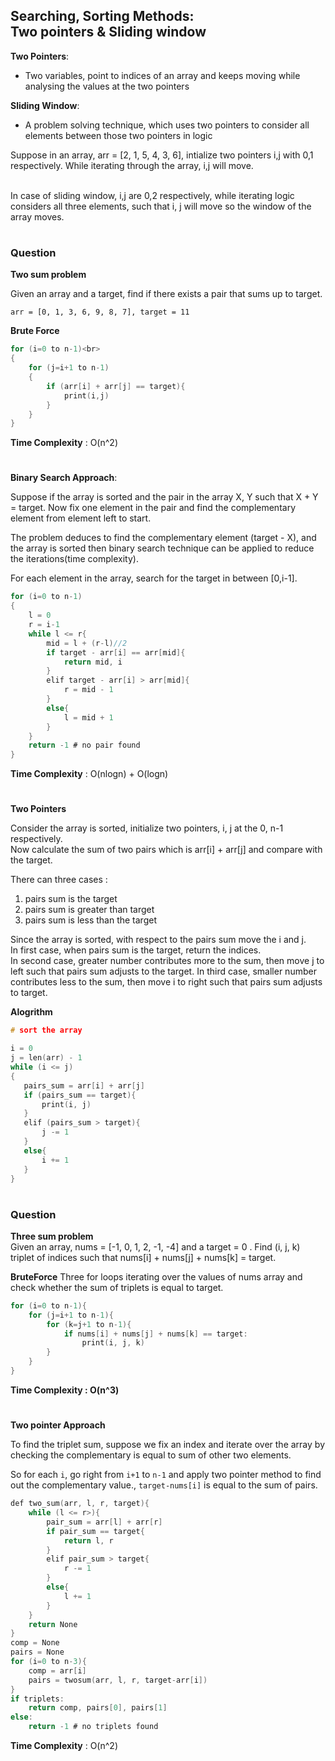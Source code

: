 ## Searching, Sorting Methods:<br>Two pointers & Sliding window

**Two Pointers**: <br>

- Two variables, point to indices of an array and keeps moving while analysing the values at the two pointers

**Sliding Window**: <br>

- A problem solving technique, which uses two pointers to consider all elements between those two pointers in logic

Suppose in an array, arr = [2, 1, 5, 4, 3, 6], intialize two pointers i,j with 0,1 respectively.
While iterating through the array, i,j will move.

<br>
In case of sliding window, i,j are 0,2 respectively, while iterating logic considers all three elements, such that i, j will move so the window of the array moves.

#

### Question

<b>Two sum problem</b>
<br>

Given an array and a target, find if there exists a pair that sums up to target.
<br>

```
arr = [0, 1, 3, 6, 9, 8, 7], target = 11
```

<b>Brute Force</b>
<br>

```c
for (i=0 to n-1)<br>
{
    for (j=i+1 to n-1)
    {
        if (arr[i] + arr[j] == target){
            print(i,j)
        }
    }
}
```

<b>Time Complexity</b> : O(n^2)

#

<b>Binary Search Approach</b>:

Suppose if the array is sorted and the pair in the array X, Y such that X + Y = target. Now fix one element in the pair and find the complementary element from element left to start.

The problem deduces to find the complementary element (target - X), and the array is sorted then binary search technique can be applied to reduce the iterations(time complexity). <br>

For each element in the array, search for the target in between [0,i-1].

```c
for (i=0 to n-1)
{
    l = 0
    r = i-1
    while l <= r{
        mid = l + (r-l)//2
        if target - arr[i] == arr[mid]{
            return mid, i
        }
        elif target - arr[i] > arr[mid]{
            r = mid - 1
        }
        else{
            l = mid + 1
        }
    }
    return -1 # no pair found
}
```

<b>Time Complexity</b> : O(nlogn) + O(logn)

#

<b>Two Pointers</b>

Consider the array is sorted, initialize two pointers, i, j at the 0, n-1 respectively. <br>
Now calculate the sum of two pairs which is arr[i] + arr[j] and compare with the target.<br>

There can three cases : <br>

1.  pairs sum is the target
2.  pairs sum is greater than target
3.  pairs sum is less than the target

Since the array is sorted, with respect to the pairs sum move the i and j.<br>
In first case, when pairs sum is the target, return the indices. <br>
In second case, greater number contributes more to the sum, then move j to left such that pairs sum adjusts to the target.
In third case, smaller number contributes less to the sum, then move i to right such that pairs sum adjusts to target.

<b>Alogrithm</b>

```c
# sort the array

i = 0
j = len(arr) - 1
while (i <= j)
{
   pairs_sum = arr[i] + arr[j]
   if (pairs_sum == target){
       print(i, j)
   }
   elif (pairs_sum > target){
       j -= 1
   }
   else{
       i += 1
   }
}
```

#

### Question

<b>Three sum problem</b>
<br>
Given an array, nums = [-1, 0, 1, 2, -1, -4]
and a target = 0
. Find (i, j, k) triplet of indices such that nums[i] + nums[j] + nums[k] = target.

<b>BruteForce</b>
Three for loops iterating over the values of nums array and check whether the sum of triplets is equal to target.

```c
for (i=0 to n-1){
    for (j=i+1 to n-1){
        for (k=j+1 to n-1){
            if nums[i] + nums[j] + nums[k] == target:
                print(i, j, k)
        }
    }
}
```

<b>Time Complexity : O(n^3)</b>

#

<b>Two pointer Approach</b>

To find the triplet sum, suppose we fix an index and iterate over the array by checking the complementary is equal to sum of other two elements.

So for each `i`, go right from `i+1` to `n-1` and apply two pointer method to find out the complementary value., `target-nums[i]` is equal to the sum of pairs.

```c
def two_sum(arr, l, r, target){
    while (l <= r>){
        pair_sum = arr[l] + arr[r]
        if pair_sum == target{
            return l, r
        }
        elif pair_sum > target{
            r -= 1
        }
        else{
            l += 1
        }
    }
    return None
}
comp = None
pairs = None
for (i=0 to n-3){
    comp = arr[i]
    pairs = twosum(arr, l, r, target-arr[i])
}
if triplets:
    return comp, pairs[0], pairs[1]
else:
    return -1 # no triplets found
```

<b>Time Complexity</b> : O(n^2)

#
